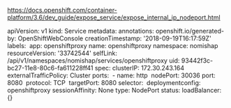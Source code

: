 https://docs.openshift.com/container-platform/3.6/dev_guide/expose_service/expose_internal_ip_nodeport.html

apiVersion: v1
kind: Service
metadata:
  annotations:
​    openshift.io/generated-by: OpenShiftWebConsole
  creationTimestamp: '2018-09-19T16:17:59Z'
  labels:
​    app: openshiftproxy
  name: openshiftproxy
  namespace: nomishap
  resourceVersion: '33742544'
  selfLink: /api/v1/namespaces/nomishap/services/openshiftproxy
  uid: 93442f3c-bc27-11e8-80c6-fa611228ff41
spec:
  clusterIP: 172.30.243.164
  externalTrafficPolicy: Cluster
  ports:
​    - name: http
​      nodePort: 30036
​      port: 8080
​      protocol: TCP
​      targetPort: 8080
  selector:
​    deploymentconfig: openshiftproxy
  sessionAffinity: None
  type: NodePort
status:
  loadBalancer: {}